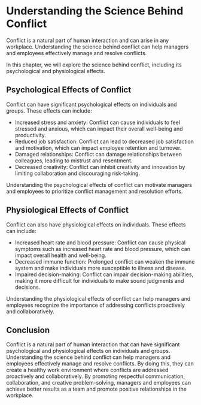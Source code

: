 Understanding the Science Behind Conflict
=================================================================================

Conflict is a natural part of human interaction and can arise in any workplace. Understanding the science behind conflict can help managers and employees effectively manage and resolve conflicts.

In this chapter, we will explore the science behind conflict, including its psychological and physiological effects.

Psychological Effects of Conflict
---------------------------------

Conflict can have significant psychological effects on individuals and groups. These effects can include:

* Increased stress and anxiety: Conflict can cause individuals to feel stressed and anxious, which can impact their overall well-being and productivity.
* Reduced job satisfaction: Conflict can lead to decreased job satisfaction and motivation, which can impact employee retention and turnover.
* Damaged relationships: Conflict can damage relationships between colleagues, leading to mistrust and resentment.
* Decreased creativity: Conflict can inhibit creativity and innovation by limiting collaboration and discouraging risk-taking.

Understanding the psychological effects of conflict can motivate managers and employees to prioritize conflict management and resolution efforts.

Physiological Effects of Conflict
---------------------------------

Conflict can also have physiological effects on individuals. These effects can include:

* Increased heart rate and blood pressure: Conflict can cause physical symptoms such as increased heart rate and blood pressure, which can impact overall health and well-being.
* Decreased immune function: Prolonged conflict can weaken the immune system and make individuals more susceptible to illness and disease.
* Impaired decision-making: Conflict can impair decision-making abilities, making it more difficult for individuals to make sound judgments and decisions.

Understanding the physiological effects of conflict can help managers and employees recognize the importance of addressing conflicts proactively and collaboratively.

Conclusion
----------

Conflict is a natural part of human interaction that can have significant psychological and physiological effects on individuals and groups. Understanding the science behind conflict can help managers and employees effectively manage and resolve conflicts. By doing this, they can create a healthy work environment where conflicts are addressed proactively and collaboratively. By promoting respectful communication, collaboration, and creative problem-solving, managers and employees can achieve better results as a team and promote positive relationships in the workplace.
